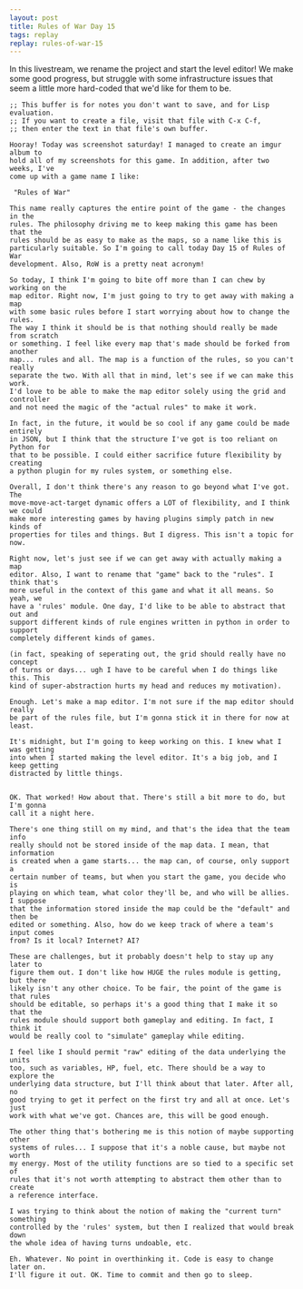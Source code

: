 ```yaml
---
layout: post
title: Rules of War Day 15
tags: replay
replay: rules-of-war-15
---
```

In this livestream, we rename the project and start the level editor! We make
some good progress, but struggle with some infrastructure issues that seem a
little more hard-coded that we'd like for them to be.

    ;; This buffer is for notes you don't want to save, and for Lisp evaluation.
    ;; If you want to create a file, visit that file with C-x C-f,
    ;; then enter the text in that file's own buffer.

    Hooray! Today was screenshot saturday! I managed to create an imgur album to
    hold all of my screenshots for this game. In addition, after two weeks, I've
    come up with a game name I like:

     "Rules of War"

    This name really captures the entire point of the game - the changes in the
    rules. The philosophy driving me to keep making this game has been that the
    rules should be as easy to make as the maps, so a name like this is
    particularly suitable. So I'm going to call today Day 15 of Rules of War
    development. Also, RoW is a pretty neat acronym!

    So today, I think I'm going to bite off more than I can chew by working on the
    map editor. Right now, I'm just going to try to get away with making a map
    with some basic rules before I start worrying about how to change the rules.
    The way I think it should be is that nothing should really be made from scratch
    or something. I feel like every map that's made should be forked from another
    map... rules and all. The map is a function of the rules, so you can't really
    separate the two. With all that in mind, let's see if we can make this work.
    I'd love to be able to make the map editor solely using the grid and controller
    and not need the magic of the "actual rules" to make it work.

    In fact, in the future, it would be so cool if any game could be made entirely
    in JSON, but I think that the structure I've got is too reliant on Python for
    that to be possible. I could either sacrifice future flexibility by creating
    a python plugin for my rules system, or something else.

    Overall, I don't think there's any reason to go beyond what I've got. The
    move-move-act-target dynamic offers a LOT of flexibility, and I think we could
    make more interesting games by having plugins simply patch in new kinds of
    properties for tiles and things. But I digress. This isn't a topic for now.

    Right now, let's just see if we can get away with actually making a map
    editor. Also, I want to rename that "game" back to the "rules". I think that's
    more useful in the context of this game and what it all means. So yeah, we
    have a 'rules' module. One day, I'd like to be able to abstract that out and
    support different kinds of rule engines written in python in order to support
    completely different kinds of games.

    (in fact, speaking of seperating out, the grid should really have no concept
    of turns or days... ugh I have to be careful when I do things like this. This
    kind of super-abstraction hurts my head and reduces my motivation).

    Enough. Let's make a map editor. I'm not sure if the map editor should really
    be part of the rules file, but I'm gonna stick it in there for now at least.

    It's midnight, but I'm going to keep working on this. I knew what I was getting
    into when I started making the level editor. It's a big job, and I keep getting
    distracted by little things.


    OK. That worked! How about that. There's still a bit more to do, but I'm gonna
    call it a night here.

    There's one thing still on my mind, and that's the idea that the team info
    really should not be stored inside of the map data. I mean, that information
    is created when a game starts... the map can, of course, only support a
    certain number of teams, but when you start the game, you decide who is
    playing on which team, what color they'll be, and who will be allies. I suppose
    that the information stored inside the map could be the "default" and then be
    edited or something. Also, how do we keep track of where a team's input comes
    from? Is it local? Internet? AI?

    These are challenges, but it probably doesn't help to stay up any later to
    figure them out. I don't like how HUGE the rules module is getting, but there
    likely isn't any other choice. To be fair, the point of the game is that rules
    should be editable, so perhaps it's a good thing that I make it so that the
    rules module should support both gameplay and editing. In fact, I think it
    would be really cool to "simulate" gameplay while editing.

    I feel like I should permit "raw" editing of the data underlying the units
    too, such as variables, HP, fuel, etc. There should be a way to explore the
    underlying data structure, but I'll think about that later. After all, no
    good trying to get it perfect on the first try and all at once. Let's just
    work with what we've got. Chances are, this will be good enough.

    The other thing that's bothering me is this notion of maybe supporting other
    systems of rules... I suppose that it's a noble cause, but maybe not worth
    my energy. Most of the utility functions are so tied to a specific set of
    rules that it's not worth attempting to abstract them other than to create
    a reference interface. 

    I was trying to think about the notion of making the "current turn" something
    controlled by the 'rules' system, but then I realized that would break down
    the whole idea of having turns undoable, etc.

    Eh. Whatever. No point in overthinking it. Code is easy to change later on.
    I'll figure it out. OK. Time to commit and then go to sleep.

